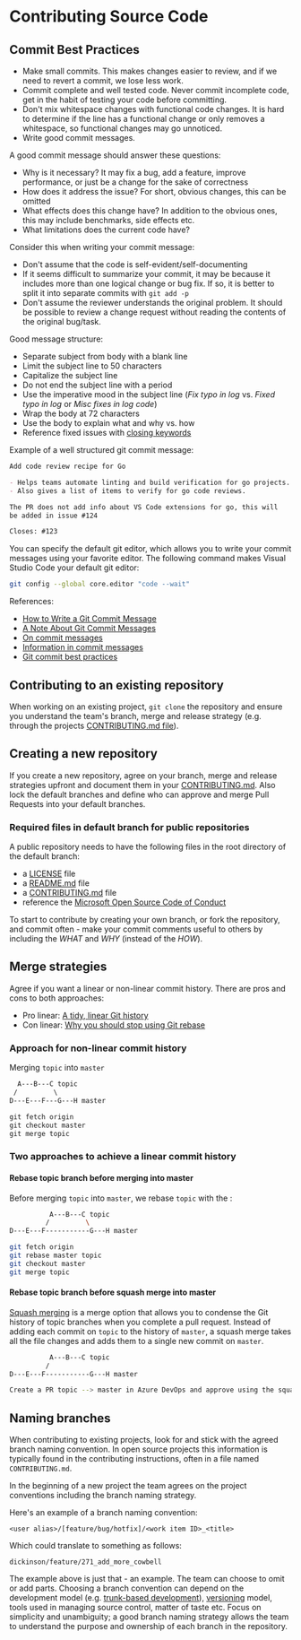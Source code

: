 # Contributing Source Code

## Commit Best Practices

* Make small commits. This makes changes easier to review, and if we need to revert a commit, we lose less work.
* Commit complete and well tested code. Never commit incomplete code, get in the habit of testing your code before committing.
* Don't mix whitespace changes with functional code changes. It is hard to determine if the line has a functional change or only removes a whitespace, so functional changes may go unnoticed.
* Write good commit messages.

A good commit message should answer these questions:

* Why is it necessary? It may fix a bug, add a feature, improve performance, or just be a change for the sake of correctness
* How does it address the issue? For short, obvious changes, this can be omitted
* What effects does this change have? In addition to the obvious ones, this may include benchmarks, side effects etc.
* What limitations does the current code have?

Consider this when writing your commit message:

* Don't assume that the code is self-evident/self-documenting
* If it seems difficult to summarize your commit, it may be because it includes more than one logical change or bug fix. If so, it is better to split it into separate commits with `git add -p`
* Don't assume the reviewer understands the original problem. It should be possible to review a change request without reading the contents of the original bug/task.

Good message structure:

* Separate subject from body with a blank line
* Limit the subject line to 50 characters
* Capitalize the subject line
* Do not end the subject line with a period
* Use the imperative mood in the subject line (*Fix typo in log* vs. *Fixed typo in log* or *Misc fixes in log code*)
* Wrap the body at 72 characters
* Use the body to explain what and why vs. how
* Reference fixed issues with [closing keywords](https://help.github.com/en/enterprise/2.16/user/github/managing-your-work-on-github/closing-issues-using-keywords)

Example of a well structured git commit message:

```md
Add code review recipe for Go

- Helps teams automate linting and build verification for go projects.
- Also gives a list of items to verify for go code reviews.

The PR does not add info about VS Code extensions for go, this will
be added in issue #124

Closes: #123
```

You can specify the default git editor, which allows you to write your commit messages using your favorite editor. The following command makes Visual Studio Code your default git editor:

```bash
git config --global core.editor "code --wait"
```

References:

* [How to Write a Git Commit Message](https://chris.beams.io/posts/git-commit/)
* [A Note About Git Commit Messages](https://tbaggery.com/2008/04/19/a-note-about-git-commit-messages.html)
* [On commit messages](http://who-t.blogspot.com/2009/12/on-commit-messages.html)
* [Information in commit messages](https://wiki.openstack.org/wiki/GitCommitMessages#Information_in_commit_messages)
* [Git commit best practices](https://medium.com/@nawarpianist/git-commit-best-practices-dab8d722de99)

## Contributing to an existing repository

When working on an existing project, `git clone` the repository and ensure you understand the team's branch, merge and release strategy (e.g. through the projects [CONTRIBUTING.md file](https://blog.github.com/2012-09-17-contributing-guidelines/)).

## Creating a new repository

If you create a new repository, agree on your branch, merge and release strategies upfront and document them in your [CONTRIBUTING.md](https://blog.github.com/2012-09-17-contributing-guidelines/). Also lock the default branches and define who can approve and merge Pull Requests into your default branches.

### Required files in default branch for public repositories

A public repository needs to have the following files in the root directory of the default branch:

* a [LICENSE](../../resources/templates/LICENSE) file
* a [README.md](../../resources/templates/README.md) file
* a [CONTRIBUTING.md](../../resources/templates/CONTRIBUTING.md) file
* reference the [Microsoft Open Source Code of Conduct](https://opensource.microsoft.com/codeofconduct/)

To start to contribute by creating your own branch, or fork the repository, and commit often - make your commit comments useful to others by including the *WHAT* and *WHY* (instead of the *HOW*).

## Merge strategies

Agree if you want a linear or non-linear commit history. There are pros and cons to both approaches:

* Pro linear: [A tidy, linear Git history](https://www.bitsnbites.eu/a-tidy-linear-git-history/)
* Con linear: [Why you should stop using Git rebase](https://medium.com/@fredrikmorken/why-you-should-stop-using-git-rebase-5552bee4fed1)

### Approach for non-linear commit history

Merging `topic` into `master`

```md
  A---B---C topic
 /         \
D---E---F---G---H master

git fetch origin
git checkout master
git merge topic
```

### Two approaches to achieve a linear commit history

#### Rebase topic branch before merging into master

Before merging `topic` into `master`, we rebase `topic` with the   :

```bash
          A---B---C topic
         /         \
D---E---F-----------G---H master

git fetch origin
git rebase master topic
git checkout master
git merge topic
```

#### Rebase topic branch before squash merge into master

[Squash merging](https://docs.microsoft.com/en-us/azure/devops/repos/git/merging-with-squash?view=azure-devops) is a merge option that allows you to condense the Git history of topic branches when you complete a pull request. Instead of adding each commit on `topic` to the history of `master`, a squash merge takes all the file changes and adds them to a single new commit on `master`.

```bash
          A---B---C topic
         /
D---E---F-----------G---H master

Create a PR topic --> master in Azure DevOps and approve using the squash merge option
```

## Naming branches

When contributing to existing projects, look for and stick with the agreed branch naming convention. In open source projects this information is typically found in the contributing instructions, often in a file named `CONTRIBUTING.md`.

In the beginning of a new project the team agrees on the project conventions including the branch naming strategy.

Here's an example of a branch naming convention:

```plaintext
<user alias>/[feature/bug/hotfix]/<work item ID>_<title>
```

Which could translate to something as follows:

```plaintext
dickinson/feature/271_add_more_cowbell
```

The example above is just that - an example. The team can choose to omit or add parts. Choosing a branch convention can depend on the development model (e.g. [trunk-based development](https://trunkbaseddevelopment.com/)), [versioning](../versioning/readme.md) model, tools used in managing source control, matter of taste etc. Focus on simplicity and unambiguity; a good branch naming strategy allows the team to understand the purpose and ownership of each branch in the repository.
